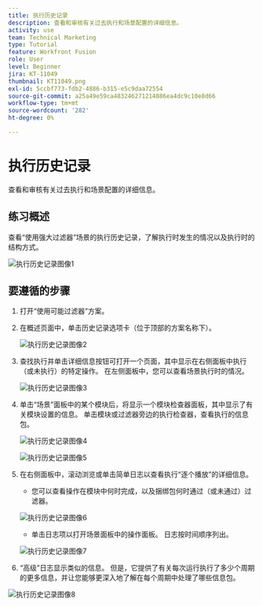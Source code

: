```yaml
---
title: 执行历史记录
description: 查看和审核有关过去执行和场景配置的详细信息。
activity: use
team: Technical Marketing
type: Tutorial
feature: Workfront Fusion
role: User
level: Beginner
jira: KT-11049
thumbnail: KT11049.png
exl-id: 5ccbf773-fdb2-4886-b315-e5c9daa72554
source-git-commit: a25a49e59ca483246271214886ea4dc9c10e8d66
workflow-type: tm+mt
source-wordcount: '282'
ht-degree: 0%

---
```


# 执行历史记录

查看和审核有关过去执行和场景配置的详细信息。

## 练习概述

查看“使用强大过滤器”场景的执行历史记录，了解执行时发生的情况以及执行时的结构方式。

![执行历史记录图像1](../12-exercises/assets/execution-history-walkthrough-1.png)

## 要遵循的步骤

1. 打开“使用可能过滤器”方案。
1. 在概述页面中，单击历史记录选项卡（位于顶部的方案名称下）。

   ![执行历史记录图像2](../12-exercises/assets/execution-history-walkthrough-2.png)

1. 查找执行并单击详细信息按钮可打开一个页面，其中显示在右侧面板中执行（或未执行）的特定操作。 在左侧面板中，您可以查看场景执行时的情况。

   ![执行历史记录图像3](../12-exercises/assets/execution-history-walkthrough-3.png)

1. 单击“场景”面板中的某个模块后，将显示一个模块检查器面板，其中显示了有关模块设置的信息。 单击模块或过滤器旁边的执行检查器，查看执行的信息包。

   ![执行历史记录图像4](../12-exercises/assets/execution-history-walkthrough-4.png)

   ![执行历史记录图像5](../12-exercises/assets/execution-history-walkthrough-5.png)


1. 在右侧面板中，滚动浏览或单击简单日志以查看执行“逐个播放”的详细信息。

   + 您可以查看操作在模块中何时完成，以及捆绑包何时通过（或未通过）过滤器。

   ![执行历史记录图像6](../12-exercises/assets/execution-history-walkthrough-6.png)

   + 单击日志项以打开场景面板中的操作面板。 日志按时间顺序列出。


   ![执行历史记录图像7](../12-exercises/assets/execution-history-walkthrough-7.png)


1. “高级”日志显示类似的信息。 但是，它提供了有关每次运行执行了多少个周期的更多信息，并让您能够更深入地了解在每个周期中处理了哪些信息包。

![执行历史记录图像8](../12-exercises/assets/execution-history-walkthrough-8.png)
